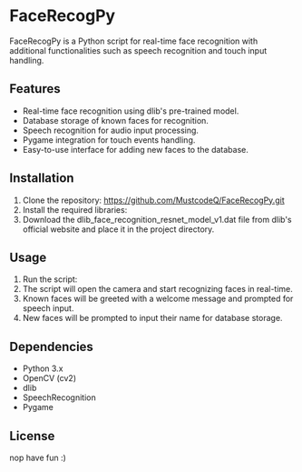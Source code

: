 # FaceRecogPy

FaceRecogPy is a Python script for real-time face recognition with additional functionalities such as speech recognition and touch input handling.

## Features
- Real-time face recognition using dlib's pre-trained model.
- Database storage of known faces for recognition.
- Speech recognition for audio input processing.
- Pygame integration for touch events handling.
- Easy-to-use interface for adding new faces to the database.

## Installation
1. Clone the repository:
 https://github.com/MustcodeQ/FaceRecogPy.git
2. Install the required libraries:
3. Download the dlib_face_recognition_resnet_model_v1.dat file from dlib's official website and place it in the project directory.

## Usage
1. Run the script:
2. The script will open the camera and start recognizing faces in real-time.
3. Known faces will be greeted with a welcome message and prompted for speech input.
4. New faces will be prompted to input their name for database storage.

## Dependencies
- Python 3.x
- OpenCV (cv2)
- dlib
- SpeechRecognition
- Pygame
## License
nop have fun :)
